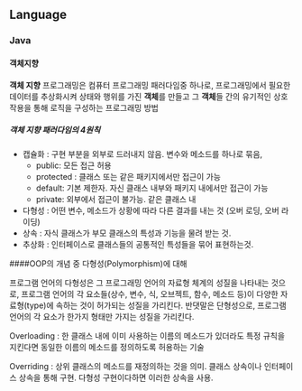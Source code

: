 ## Language

### Java

#### 객체지향

**객체 지향** 프로그래밍은 컴퓨터 프로그래밍 패러다임중 하나로, 프로그래밍에서 필요한 데이터를 추상화시켜 상태와 행위를 가진 **객체**를 만들고 그 **객체**들 간의 유기적인 상호작용을 통해 로직을 구성하는 프로그래밍 방법





##### 객체 지향 패러다임의 4원칙 

- 캡슐화 : 구현 부분을 외부로 드러내지 않음. 변수와 메소드를 하나로 묶음,
  - public: 모든 접근 허용 
  - protected : 클래스 또는 같은 패키지에서만 접근이 가능
  - default: 기본 제한자. 자신 클래스 내부와 패키지 내에서만 접근이 가능
  - private: 외부에서 접근이 불가능. 같은 클래스 내
- 다형성 : 어떤 변수, 메소드가 상황에 따라 다른 결과를 내는 것 (오버 로딩, 오버 라이딩)
- 상속 : 자식 클래스가 부모 클래스의 특성과 기능을 물려 받는 것.
- 추상화 : 인터페이스로 클래스들의 공통적인 특성들을 묶어 표현하는것.



####OOP의 개념 중 다형성(Polymorphism)에 대해

프로그램 언어의 다형성은 그 프로그래밍 언어의 자료형 체계의 성질을 나타내는 것으로, 프로그램 언어의 각 요소들(상수, 변수, 식, 오브젝트, 함수, 메소드 등)이 다양한 자료형(type)에 속하는 것이 허가되는 성질을 가리킨다. 반댓말은 단형성으로, 프로그램 언어의 각 요소가 한가지 형태만 가지는 성질을 가리킨다.

Overloading : 한 클래스 내에 이미 사용하는 이름의 메소드가 있더라도 특정 규칙을 지킨다면 동일한 이름의 메소드를 정의하도록 허용하는 기술

Overriding : 상위 클래스의 메소드를 재정의하는 것을 의미. 클래스 상속이나 인터페이스 상속을 통해 구현. 다형성 구현이다하면 이러한 상속을 사용.

